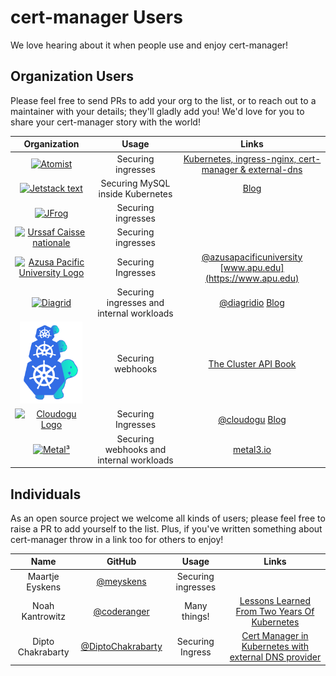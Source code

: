 # cert-manager Users

We love hearing about it when people use and enjoy cert-manager!

## Organization Users

Please feel free to send PRs to add your org to the list, or to reach out to a maintainer with your details; they'll gladly add you!
We'd love for you to share your cert-manager story with the world!

| Organization | Usage | Links |
| :----------: | :---: | :---: |
| [<img src="https://static.atomist.com/logo/atomist-color-lockup-horiz-small.png" alt="Atomist" width="100"> ](https://atomist.com/) | Securing ingresses | [Kubernetes, ingress-nginx, cert-manager &amp; external-dns](https://blog.atomist.com/kubernetes-ingress-nginx-cert-manager-external-dns/) |
| [<img src="https://raw.githubusercontent.com/cert-manager/website/50afb0436bc0e72d7d27cc4b1c0195d029a9704b/assets/icons/jetstack.svg" alt="Jetstack text" width="100"> ](https://jetstack.io) | Securing MySQL inside Kubernetes | [Blog](https://blog.jetstack.io/blog/securing-mysql-with-cert-manager/)  |
| [<img src="https://media.jfrog.com/wp-content/uploads/2017/12/20133032/Jfrog-Logo.svg" alt="JFrog" width="100"> ](https://jfrog.com/) | Securing ingresses |  |
| [<img src="https://www.urssaf.org/files/Logos/urssaf/logo.svg" width="100" alt="Urssaf Caisse nationale"> ](https://urssaf.org) | Securing ingresses | |
| [<img src="https://avatars.githubusercontent.com/u/24900634?s=200&v=4" alt="Azusa Pacific University Logo" width="100"> ](https://www.apu.edu) | Securing Ingresses | [@azusapacificuniversity](https://github.com/azusapacificuniversity) [www.apu.edu](https://www.apu.edu) |
| [<img src="https://www.diagrid.io/_next/static/media/logo.181bad37.svg" width="100" alt="Diagrid"> ](https://diagrid.io) | Securing ingresses and internal workloads | [@diagridio](https://github.com/diagridio) [Blog](https://www.diagrid.io/blog) |
| [<img src="https://raw.githubusercontent.com/kubernetes-sigs/cluster-api/main/logos/kubernetes-cluster-logos_final-02.svg" alt="Cluster API" width="100"> ](https://cluster-api.sigs.k8s.io/) | Securing webhooks | [The Cluster API Book](https://cluster-api.sigs.k8s.io/) |
| [<img src="https://cloudogu.com/images/logo.png" alt="Cloudogu Logo" width="100"> ](https://cloudogu.com) | Securing Ingresses | [@cloudogu](https://github.com/cloudogu) [Blog](https://platform.cloudogu.com/en/blog/) |
| [<img src="https://raw.githubusercontent.com/metal3-io/metal3-docs/main/images/metal3.svg" alt="Metal³" width="100"> ](https://metal3.io/) | Securing webhooks and internal workloads | [metal3.io](https://metal3.io/) |

## Individuals

As an open source project we welcome all kinds of users; please feel free to raise a PR to add yourself to the list.
Plus, if you've written something about cert-manager throw in a link too for others to enjoy!

| Name | GitHub | Usage | Links |
| :--: | :----: | :---: | :---: |
| Maartje Eyskens | [@meyskens](https://github.com/meyskens)     | Securing ingresses |  |
| Noah Kantrowitz | [@coderanger](https://github.com/coderanger) | Many things!       | [Lessons Learned From Two Years Of Kubernetes](https://coderanger.net/lessons-learned/) |
| Dipto Chakrabarty | [@DiptoChakrabarty](https://github.com/DiptoChakrabarty) | Securing Ingress | [Cert Manager in Kubernetes with external DNS provider](https://diptochakrabarty.medium.com/cert-manager-in-kubernetes-with-external-dns-provider-64ae5d7f577b) |
